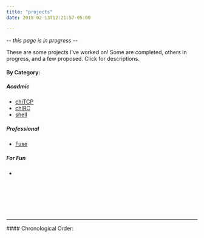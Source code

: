 ```yaml
---
title: "projects"
date: 2018-02-13T12:21:57-05:00

---
```


-- *this page is in progress* --

These are some projects I've worked on! Some are completed, others in progress, and a few proposed. Click for descriptions.

#### By Category:
##### Acadmic
* <a href="/posts/chitcp">chiTCP</a>
* <a href="/posts/chirc">chIRC</a>
* <a href="/posts/shell">shell</a>

##### Professional 
* <a href="/posts/fuse">Fuse</a>

##### For Fun
* <a href="/posts/"></a>


<br /><br /><br /><br /><br />
<hr />
#### Chronological Order: